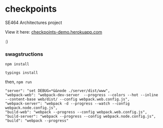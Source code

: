 # checkpoints
SE464 Architectures project

View it here: [checkpoints-demo.herokuapp.com](https://checkpoints-demo.herokuapp.com)

:)


### swagstructions
`npm install`

`typings install`

then,
`npm run`
```
"server": "set DEBUG=*&&node ./server/dist/www",
"webpack-web": "webpack-dev-server  --progress --colors --hot --inline --content-base web/dist/ --config webpack.web.config.js",
"webpack-server": "webpack -d --progress --watch --config webpack.node.config.js",
"build-web": "webpack --progress --config webpack.web.config.js",
"build-server": "webpack --progress --config webpack.node.config.js",
"build": "webpack --progress"
```

